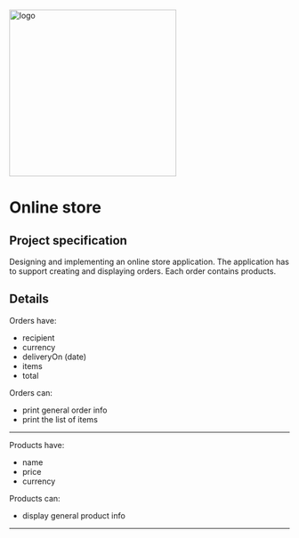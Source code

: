 <img src="https://webassets.telerikacademy.com/images/default-source/logos/telerik-academy.svg)" alt="logo" width="300px" style="margin-top: 20px;"/>

# Online store

## Project specification

Designing and implementing an online store application. The application has to support creating and displaying orders. Each order contains products.

## Details

Orders have:

- recipient
- currency
- deliveryOn (date)
- items
- total

Orders can:

- print general order info
- print the list of items

---

Products have:

- name
- price
- currency

Products can:

- display general product info

---
